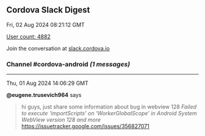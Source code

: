 ## Cordova Slack Digest
Fri, 02 Aug 2024 08:21:12 GMT

[User count: 4882](https://cordova.slack.com/)


Join the conversation at [slack.cordova.io](http://slack.cordova.io/)

### __Channel #cordova-android__ _(1 messages)_
---

Thu, 01 Aug 2024 14:06:29 GMT

__@eugene.trusevich964__ says 
> hi guys, just share some information about bug in webview 128
> _Failed to execute ‘importScripts’ on ‘WorkerGlobalScope’ in Android System WebView version 128 and more_
> <https://issuetracker.google.com/issues/356827071>
> 
